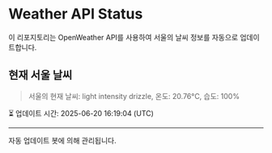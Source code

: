 
# Weather API Status

이 리포지토리는 OpenWeather API를 사용하여 서울의 날씨 정보를 자동으로 업데이트합니다.

## 현재 서울 날씨
> 서울의 현재 날씨: light intensity drizzle, 온도: 20.76°C, 습도: 100%

⏳ 업데이트 시간: 2025-06-20 16:19:04 (UTC)

---
자동 업데이트 봇에 의해 관리됩니다.
